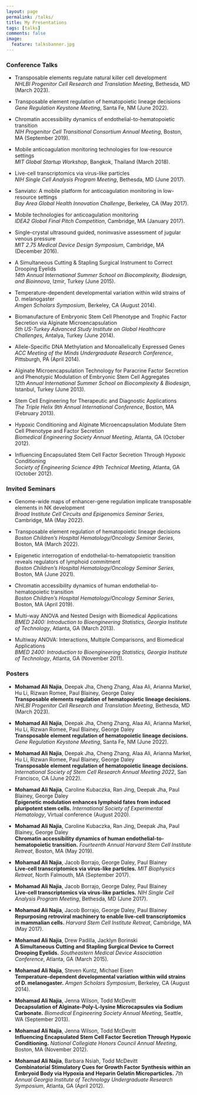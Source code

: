```yaml
---
layout: page
permalink: /talks/
title: My Presentations
tags: [talks]
comments: false
image:
  feature: talksbanner.jpg
---
```



### Conference Talks

*  Transposable elements regulate natural killer cell development<br>
<i>NHLBI Progenitor Cell Research and Translation Meeting</i>, Bethesda, MD (March 2023).

*  Transposable element regulation of hematopoietic lineage decisions<br>
<i>Gene Regulation Keystone Meeting</i>, Santa Fe, NM (June 2022).

* Chromatin accessibility dynamics of endothelial-to-hematopoietic transition<br>
<i>NIH Progenitor Cell Transitional Consortium Annual Meeting</i>, Boston, MA (September 2019).

* Mobile anticoagulation monitoring technologies for low-resource settings<br>
<i>MIT Global Startup Workshop</i>, Bangkok, Thailand (March 2018).

* Live-cell transcriptomics via virus-like particles<br>
<i>NIH Single Cell Analysis Program Meeting</i>, Bethesda, MD (June 2017).

* Sanviato: A mobile platform for anticoagulation monitoring in low-resource settings<br>
<i>Bay Area Global Health Innovation Challenge</i>, Berkeley, CA (May 2017).

* Mobile technologies for anticoagulation monitoring<br>
<i>IDEA2 Global Final Pitch Competition</i>, Cambridge, MA (January 2017).

* Single-crystal ultrasound guided, noninvasive assessment of jugular venous pressure<br>
<i>MIT 2.75 Medical Device Design Symposium</i>, Cambridge, MA (December 2016).

* A Simultaneous Cutting & Stapling Surgical Instrument to Correct Drooping Eyelids<br>
<i>14th Annual International Summer School on Biocomplexity, Biodesign, and Bioinnova</i>, Izmir, Turkey (June 2015).

* Temperature-dependent developmental variation within wild strains of D. melanogaster<br>
<i>Amgen Scholars Symposium</i>, Berkeley, CA (August 2014).

* Biomanufacture of Embryonic Stem Cell Phenotype and Trophic Factor Secretion via Alginate Microencapsulation<br>
<i>5th US-Turkey Advanced Study Institute on Global Healthcare Challenges</i>, Antalya, Turkey (June 2014).

* Allele-Specific DNA Methylation and Monoallelically Expressed Genes<br>
<i>ACC Meeting of the Minds Undergraduate Research Conference</i>, Pittsburgh, PA (April 2014).

* Alginate Microencapsulation Technology for Paracrine Factor Secretion and Phenotypic Modulation of Embryonic Stem Cell Aggregates<br>
<i>12th Annual International Summer School on Biocomplexity & Biodesign</i>, Istanbul, Turkey (June 2013).

* Stem Cell Engineering for Therapeutic and Diagnostic Applications<br>
<i>The Triple Helix 9th Annual International Conference</i>, Boston, MA (February 2013).

* Hypoxic Conditioning and Alginate Microencapsulation Modulate Stem Cell Phenotype and Factor Secretion<br>
<i>Biomedical Engineering Society Annual Meeting</i>, Atlanta, GA (October 2012).

* Influencing Encapsulated Stem Cell Factor Secretion Through Hypoxic Conditioning<br>
<i>Society of Engineering Science 49th Technical Meeting</i>, Atlanta, GA (October 2012).


### Invited Seminars

* Genome-wide maps of enhancer-gene regulation implicate transposable elements in NK development<br>
<i>Broad Institute Cell Circuits and Epigenomics Seminar Series</i>, Cambridge, MA (May 2022).

* Transposable element regulation of hematopoietic lineage decisions<br>
<i>Boston Children’s Hospital Hematology/Oncology Seminar Series</i>, Boston, MA (March 2022).

* Epigenetic interrogation of endothelial-to-hematopoietic transition reveals regulators of lymphoid commitment<br>
<i>Boston Children’s Hospital Hematology/Oncology Seminar Series</i>, Boston, MA (June 2021).

* Chromatin accessibility dynamics of human endothelial-to-hematopoietic transition<br>
<i>Boston Children’s Hospital Hematology/Oncology Seminar Series</i>, Boston, MA (April 2019).

* Multi-way ANOVA and Nested Design with Biomedical Applications<br>
<i>BMED 2400: Introduction to Bioengineering Statistics, Georgia Institute of Technology</i>, Atlanta, GA (March 2013).

* Multiway ANOVA: Interactions, Multiple Comparisons, and Biomedical Applications<br>
<i>BMED 2400: Introduction to Bioengineering Statistics, Georgia Institute of Technology</i>, Atlanta, GA (November 2011).


### Posters

* <b>Mohamad Ali Najia</b>, Deepak Jha, Cheng Zhang, Alaa Ali, Arianna Markel, Hu Li, Rizwan Romee, Paul Blainey, George Daley<br>
<b>Transposable elements regulation of hematopoietic lineage decisions.</b> <i>NHLBI Progenitor Cell Research and Translation Meeting</i>, Bethesda, MD (March 2023).

* <b>Mohamad Ali Najia</b>, Deepak Jha, Cheng Zhang, Alaa Ali, Arianna Markel, Hu Li, Rizwan Romee, Paul Blainey, George Daley<br>
<b>Transposable element regulation of hematopoietic lineage decisions.</b> <i>Gene Regulation Keystone Meeting</i>, Santa Fe, NM (June 2022).

* <b>Mohamad Ali Najia</b>, Deepak Jha, Cheng Zhang, Alaa Ali, Arianna Markel, Hu Li, Rizwan Romee, Paul Blainey, George Daley<br>
<b>Transposable element regulation of hematopoietic lineage decisions.</b> <i>International Society of Stem Cell Research Annual Meeting 2022</i>, San Francisco, CA (June 2022).

* <b>Mohamad Ali Najia</b>, Caroline Kubaczka, Ran Jing, Deepak Jha, Paul Blainey, George Daley<br>
<b>Epigenetic modulation enhances lymphoid fates from induced pluripotent stem cells.</b> <i>International Society of Experimental Hematology</i>, Virtual conference (August 2020).

* <b>Mohamad Ali Najia</b>, Caroline Kubaczka, Ran Jing, Deepak Jha, Paul Blainey, George Daley<br>
<b>Chromatin accessibility dynamics of human endothelial-to-hematopoietic transition.</b> <i>Fourteenth Annual Harvard Stem Cell Institute Retreat</i>, Boston, MA (May 2019).

* <b>Mohamad Ali Najia</b>, Jacob Borrajo, George Daley, Paul Blainey<br>
<b>Live-cell transcriptomics via virus-like particles.</b> <i>MIT Biophysics Retreat</i>, North Falmouth, MA (September 2017).

* <b>Mohamad Ali Najia</b>, Jacob Borrajo, George Daley, Paul Blainey<br>
<b>Live-cell transcriptomics via virus-like particles.</b> <i>NIH Single Cell Analysis Program Meeting</i>, Bethesda, MD (June 2017).

* <b>Mohamad Ali Najia</b>, Jacob Borrajo, George Daley, Paul Blainey<br>
<b>Repurposing retroviral machinery to enable live-cell transcriptomics in mammalian cells.</b> <i>Harvard Stem Cell Institute Retreat</i>, Cambridge, MA (May 2017).

* <b>Mohamad Ali Najia</b>, Drew Padilla, Jacklyn Borinski<br>
<b>A Simultaneous Cutting and Stapling Surgical Device to Correct Drooping Eyelids.</b> <i>Southeastern Medical Device Association Conference</i>, Atlanta, GA (March 2015).

* <b>Mohamad Ali Najia</b>, Steven Kuntz, Michael Eisen<br>
<b>Temperature-dependent developmental variation within wild strains of D. melanogaster.</b> <i>Amgen Scholars Symposium</i>, Berkeley, CA (August 2014).

* <b>Mohamad Ali Najia</b>, Jenna Wilson, Todd McDevitt<br>
<b>Decapsulation of Alginate-Poly-L-lysine Microcapsules via Sodium Carbonate.</b> <i>Biomedical Engineering Society Annual Meeting</i>, Seattle, WA (September 2013).

* <b>Mohamad Ali Najia</b>, Jenna Wilson, Todd McDevitt<br>
<b>Influencing Encapsulated Stem Cell Factor Secretion Through Hypoxic Conditioning.</b> <i>National Collegiate Honors Council Annual Meeting</i>, Boston, MA (November 2012).

* <b>Mohamad Ali Najia</b>, Barbara Nsiah, Todd McDevitt<br>
<b>Combinatorial Stimulatory Cues for Growth Factor Synthesis within an Embryoid Body via Hypoxia and Heparin Gelatin Microparticles.</b> <i>7th Annual Georgia Institute of Technology Undergraduate Research Symposium</i>, Atlanta, GA (April 2012).

